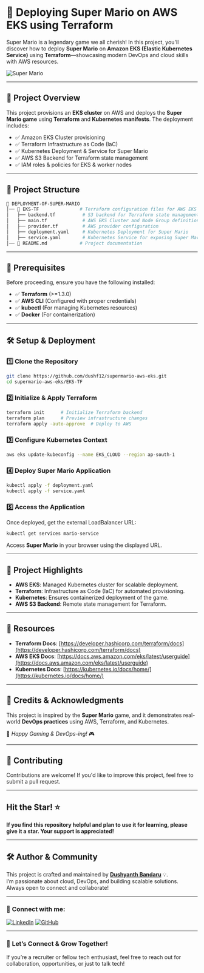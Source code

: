 # **🚀 Deploying Super Mario on AWS EKS using Terraform**  

Super Mario is a legendary game we all cherish! In this project, you'll discover how to deploy **Super Mario** on **Amazon EKS (Elastic Kubernetes Service)** using **Terraform**—showcasing modern DevOps and cloud skills with AWS resources.  

![Super Mario](https://imgur.com/Njqsei9.gif)  

---

## 📌 **Project Overview**

This project provisions an **EKS cluster** on AWS and deploys the **Super Mario game** using **Terraform** and **Kubernetes manifests**. The deployment includes:

- ✅ Amazon EKS Cluster provisioning
- ✅ Terraform Infrastructure as Code (IaC)
- ✅ Kubernetes Deployment & Service for Super Mario
- ✅ AWS S3 Backend for Terraform state management
- ✅ IAM roles & policies for EKS & worker nodes

---

## **📁 Project Structure**  

```bash
📂 DEPLOYMENT-OF-SUPER-MARIO
│── 📂 EKS-TF               # Terraform configuration files for AWS EKS
│   ├── backend.tf          # S3 backend for Terraform state management
│   ├── main.tf             # AWS EKS Cluster and Node Group definition
│   ├── provider.tf         # AWS provider configuration
│   ├── deployment.yaml     # Kubernetes Deployment for Super Mario
│   ├── service.yaml        # Kubernetes Service for exposing Super Mario app
│── 📄 README.md            # Project documentation
```

---

## **📌 Prerequisites**  

Before proceeding, ensure you have the following installed:

- ✅ **Terraform** (>=1.3.0)  
- ✅ **AWS CLI** (Configured with proper credentials)  
- ✅ **kubectl** (For managing Kubernetes resources)  
- ✅ **Docker** (For containerization)  

---

## **🛠️ Setup & Deployment**  

### **1️⃣ Clone the Repository**  

```bash
git clone https://github.com/dushf12/supermario-aws-eks.git
cd supermario-aws-eks/EKS-TF
```

### **2️⃣ Initialize & Apply Terraform**  

```bash
terraform init      # Initialize Terraform backend
terraform plan      # Preview infrastructure changes
terraform apply -auto-approve  # Deploy to AWS
```

### **3️⃣ Configure Kubernetes Context**  

```bash
aws eks update-kubeconfig --name EKS_CLOUD --region ap-south-1
```

### **4️⃣ Deploy Super Mario Application**  

```bash
kubectl apply -f deployment.yaml
kubectl apply -f service.yaml
```

### **5️⃣ Access the Application**  

Once deployed, get the external LoadBalancer URL:  

```bash
kubectl get services mario-service
```

Access **Super Mario** in your browser using the displayed URL.

---

## **🎯 Project Highlights**

- **AWS EKS**: Managed Kubernetes cluster for scalable deployment.  
- **Terraform**: Infrastructure as Code (IaC) for automated provisioning.  
- **Kubernetes**: Ensures containerized deployment of the game.  
- **AWS S3 Backend**: Remote state management for Terraform.  

---

## **🔗 Resources**

- **Terraform Docs**: [https://developer.hashicorp.com/terraform/docs](https://developer.hashicorp.com/terraform/docs)  
- **AWS EKS Docs**: [https://docs.aws.amazon.com/eks/latest/userguide](https://docs.aws.amazon.com/eks/latest/userguide)  
- **Kubernetes Docs**: [https://kubernetes.io/docs/home/](https://kubernetes.io/docs/home/)  

---

## **📢 Credits & Acknowledgments**  

This project is inspired by the **Super Mario** game, and it demonstrates real-world **DevOps practices** using AWS, Terraform, and Kubernetes.  


🚀 *Happy Gaming & DevOps-ing!* 🎮

---

## 🤝 **Contributing**  

Contributions are welcome! If you'd like to improve this project, feel free to submit a pull request.  

---

## **Hit the Star!** ⭐

**If you find this repository helpful and plan to use it for learning, please give it a star. Your support is appreciated!**

---

## 🛠️ **Author & Community**  

This project is crafted and maintained by **[Dushyanth Bandaru](https://github.com/dushf12)** 💡.  
I’m passionate about cloud, DevOps, and building scalable solutions. Always open to connect and collaborate!

---

### 📧 **Connect with me:**
[![LinkedIn](https://img.shields.io/badge/LinkedIn-%230077B5.svg?style=for-the-badge&logo=linkedin&logoColor=white)](https://www.linkedin.com/in/dushyanthbandaru/) [![GitHub](https://img.shields.io/badge/GitHub-181717?style=for-the-badge&logo=github&logoColor=white)](https://github.com/dushf12)


---

### 🌟 **Let’s Connect & Grow Together!**

If you’re a recruiter or fellow tech enthusiast, feel free to reach out for collaboration, opportunities, or just to talk tech!


